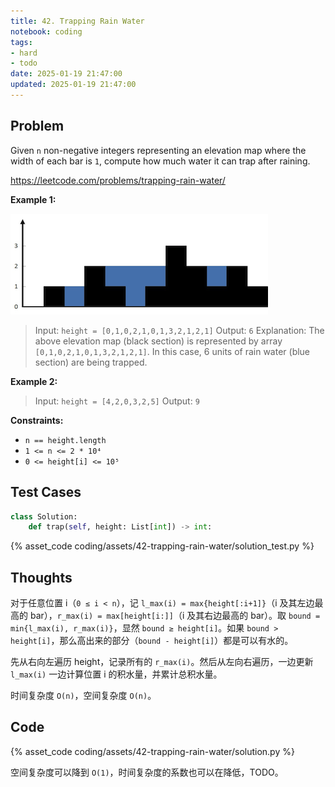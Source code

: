 ```yaml
---
title: 42. Trapping Rain Water
notebook: coding
tags:
- hard
- todo
date: 2025-01-19 21:47:00
updated: 2025-01-19 21:47:00
---
```

## Problem

Given `n` non-negative integers representing an elevation map where the width of each bar is `1`, compute how much water it can trap after raining.

<https://leetcode.com/problems/trapping-rain-water/>

**Example 1:**

![case1](assets/42-trapping-rain-water/case1.png)

> Input: `height = [0,1,0,2,1,0,1,3,2,1,2,1]`
> Output: `6`
> Explanation: The above elevation map (black section) is represented by array `[0,1,0,2,1,0,1,3,2,1,2,1]`. In this case, 6 units of rain water (blue section) are being trapped.

**Example 2:**

> Input: `height = [4,2,0,3,2,5]`
> Output: `9`

**Constraints:**

- `n == height.length`
- `1 <= n <= 2 * 10⁴`
- `0 <= height[i] <= 10⁵`

## Test Cases

``` python
class Solution:
    def trap(self, height: List[int]) -> int:
```

{% asset_code coding/assets/42-trapping-rain-water/solution_test.py %}

## Thoughts

对于任意位置 i（`0 ≤ i < n`），记 `l_max(i) = max{height[:i+1]}`（i 及其左边最高的 bar），`r_max(i) = max[height[i:]]`（i 及其右边最高的 bar）。取 `bound = min{l_max(i), r_max(i)}`，显然 `bound ≥ height[i]`。如果 `bound > height[i]`，那么高出来的部分（`bound - height[i]`）都是可以有水的。

先从右向左遍历 height，记录所有的 `r_max(i)`。然后从左向右遍历，一边更新 `l_max(i)` 一边计算位置 i 的积水量，并累计总积水量。

时间复杂度 `O(n)`，空间复杂度 `O(n)`。

## Code

{% asset_code coding/assets/42-trapping-rain-water/solution.py %}

空间复杂度可以降到 `O(1)`，时间复杂度的系数也可以在降低，TODO。
